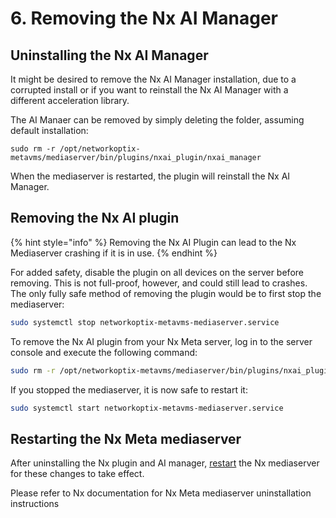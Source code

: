 # 6. Removing the Nx AI Manager

## Uninstalling the Nx AI Manager

It might be desired to remove the Nx AI Manager installation, due to a corrupted install or if you want to reinstall the Nx AI Manager with a different acceleration library.

The AI Manaer can be removed by simply deleting the folder, assuming default installation:

`sudo rm -r /opt/networkoptix-metavms/mediaserver/bin/plugins/nxai_plugin/nxai_manager`

When the mediaserver is restarted, the plugin will reinstall the Nx AI Manager.

## Removing the Nx AI plugin

{% hint style="info" %}
Removing the Nx AI Plugin can lead to the Nx Mediaserver crashing if it is in use.
{% endhint %}

For added safety, disable the plugin on all devices on the server before removing. This is not full-proof, however, and could still lead to crashes. The only fully safe method of removing the plugin would be to first stop the mediaserver:

```bash
sudo systemctl stop networkoptix-metavms-mediaserver.service
```

To remove the Nx AI plugin from your Nx Meta server, log in to the server console and execute the following command:

```bash
sudo rm -r /opt/networkoptix-metavms/mediaserver/bin/plugins/nxai_plugin
```

If you stopped the mediaserver, it is now safe to restart it:

```bash
sudo systemctl start networkoptix-metavms-mediaserver.service
```

## Restarting the Nx Meta mediaserver

After uninstalling the Nx plugin and AI manager, [restart](../support-and-troubleshooting/troubleshooting/controlling-the-server-and-the-plugin.md) the Nx mediaserver for these changes to take effect.

Please refer to Nx documentation for Nx Meta mediaserver uninstallation instructions
